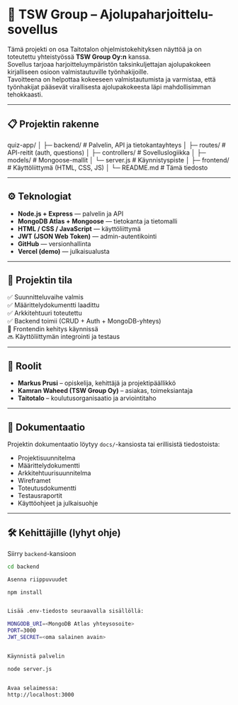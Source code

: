 # 🧠 TSW Group – Ajolupaharjoittelu-sovellus

Tämä projekti on osa Taitotalon ohjelmistokehityksen näyttöä ja on toteutettu yhteistyössä **TSW Group Oy:n** kanssa.  
Sovellus tarjoaa harjoitteluympäristön taksinkuljettajan ajolupakokeen kirjalliseen osioon valmistautuville työnhakijoille.  
Tavoitteena on helpottaa kokeeseen valmistautumista ja varmistaa, että työnhakijat pääsevät virallisesta ajolupakokeesta läpi mahdollisimman tehokkaasti.

---

## 📋 Projektin rakenne

quiz-app/
│
├─ backend/ # Palvelin, API ja tietokantayhteys
│ ├─ routes/ # API-reitit (auth, questions)
│ ├─ controllers/ # Sovelluslogiikka
│ ├─ models/ # Mongoose-mallit
│ └─ server.js # Käynnistyspiste
│
├─ frontend/ # Käyttöliittymä (HTML, CSS, JS)
│
└─ README.md # Tämä tiedosto


---

## ⚙️ Teknologiat

- **Node.js + Express** — palvelin ja API  
- **MongoDB Atlas + Mongoose** — tietokanta ja tietomalli  
- **HTML / CSS / JavaScript** — käyttöliittymä  
- **JWT (JSON Web Token)** — admin-autentikointi  
- **GitHub** — versionhallinta  
- **Vercel (demo)** — julkaisualusta  

---

## 🚀 Projektin tila

✅ Suunnitteluvaihe valmis  
✅ Määrittelydokumentti laadittu  
✅ Arkkitehtuuri toteutettu  
✅ Backend toimii (CRUD + Auth + MongoDB-yhteys)  
🔄 Frontendin kehitys käynnissä  
🔜 Käyttöliittymän integrointi ja testaus  

---

## 👥 Roolit

- **Markus Prusi** – opiskelija, kehittäjä ja projektipäällikkö  
- **Kamran Waheed (TSW Group Oy)** – asiakas, toimeksiantaja  
- **Taitotalo** – koulutusorganisaatio ja arviointitaho  

---

## 🧾 Dokumentaatio

Projektin dokumentaatio löytyy `docs/`-kansiosta tai erillisistä tiedostoista:

- Projektisuunnitelma  
- Määrittelydokumentti  
- Arkkitehtuurisuunnitelma  
- Wireframet  
- Toteutusdokumentti  
- Testausraportit  
- Käyttöohjeet ja julkaisuohje  

---

## 🛠️ Kehittäjille (lyhyt ohje)

Siirry `backend`-kansioon  
   ```bash
   cd backend

Asenna riippuvuudet

npm install


Lisää .env-tiedosto seuraavalla sisällöllä:

MONGODB_URI=<MongoDB Atlas yhteysosoite>
PORT=3000
JWT_SECRET=<oma salainen avain>


Käynnistä palvelin

node server.js


Avaa selaimessa:
http://localhost:3000
